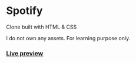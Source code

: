 # Spotify
Clone built with HTML &amp; CSS

I do not own any assets. For learning purpose only.

### [Live preview](https://taseerahmad.github.io/Spotify/) 
